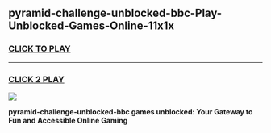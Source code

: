
## pyramid-challenge-unblocked-bbc-Play-Unblocked-Games-Online-11x1x
<h3>
<a href="https://premium76.site?title=pyramid-challenge-unblocked-bbc&ref=25A">CLICK TO PLAY</a></h3>
<hr>

<h3>
<a href="https://premium76.site?title=pyramid-challenge-unblocked-bbc&ref=25A">CLICK 2 PLAY</a>
  
</h3>

<a href="https://premium76.site?title=pyramid-challenge-unblocked-bbc&ref=25A"><img src="https://clearcache.store/games.png"></a>


**pyramid-challenge-unblocked-bbc games unblocked: Your Gateway to Fun and Accessible Online Gaming**
